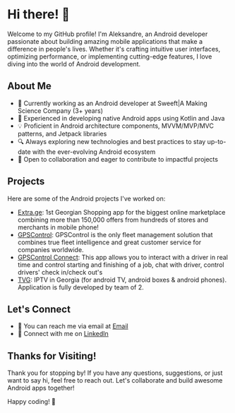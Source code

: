 # Hi there! 👋

Welcome to my GitHub profile! I'm Aleksandre, an Android developer passionate about building amazing mobile applications that make a difference in people's lives. Whether it's crafting intuitive user interfaces, optimizing performance, or implementing cutting-edge features, I love diving into the world of Android development.

## About Me

- 🚀 Currently working as an Android developer at Sweeft|A Making Science Company (3+ years)
- 📱 Experienced in developing native Android apps using Kotlin and Java
- 💡 Proficient in Android architecture components, MVVM/MVP/MVC patterns, and Jetpack libraries
- 🔍 Always exploring new technologies and best practices to stay up-to-date with the ever-evolving Android ecosystem
- 🌟 Open to collaboration and eager to contribute to impactful projects

## Projects

Here are some of the Android projects I've worked on:

- [Extra.ge](https://play.google.com/store/apps/details?id=ge.extra): 1st Georgian Shopping app for the biggest online marketplace combining more than 150,000 offers from hundreds of stores and merchants in mobile phone!
- [GPSControl](https://play.google.com/store/apps/details?id=ge.casatrade.gpscontrol): GPSControl is the only fleet management solution that combines true fleet intelligence and great customer service for companies worldwide.
- [GPSControl Connect](https://play.google.com/store/apps/details?id=ge.casatrade.gpscontroldriver): This app allows you to interact with a driver in real time and control starting and finishing of a job, chat with driver, control drivers' check in/check out's
- [TVG](): IPTV in Georgia (for android TV, android boxes & android phones). Application is fully developed by team of 2.

## Let's Connect

- 📧 You can reach me via email at [Email](mailto:aleksandregachechiladze1@gmail.com)
- 💼 Connect with me on [LinkedIn](https://www.linkedin.com/in/aleksandre-gachechiladze-4b5b85228)

## Thanks for Visiting!

Thank you for stopping by! If you have any questions, suggestions, or just want to say hi, feel free to reach out. Let's collaborate and build awesome Android apps together!

Happy coding! 🚀
